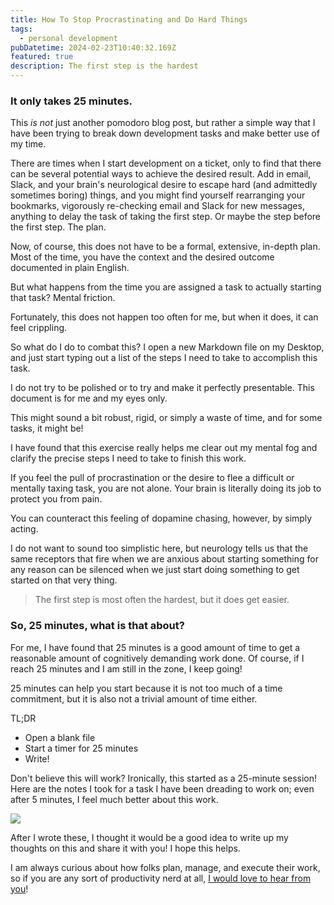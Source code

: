 ```yaml
---
title: How To Stop Procrastinating and Do Hard Things
tags:
  - personal development
pubDatetime: 2024-02-23T10:40:32.169Z
featured: true
description: The first step is the hardest
---
```


### It only takes 25 minutes.

This _is not_ just another pomodoro blog post, but rather a simple way that I have been trying to break down development tasks and make better use of my time.

There are times when I start development on a ticket, only to find that there can be several potential ways to achieve the desired result. Add in email, Slack, and your brain's neurological desire to escape hard (and admittedly sometimes boring) things, and you might find yourself rearranging your bookmarks, vigorously re-checking email and Slack for new messages, anything to delay the task of taking the first step. Or maybe the step before the first step. The plan.

Now, of course, this does not have to be a formal, extensive, in-depth plan. Most of the time, you have the context and the desired outcome documented in plain English.

But what happens from the time you are assigned a task to actually starting that task? Mental friction.

Fortunately, this does not happen too often for me, but when it does, it can feel crippling.

So what do I do to combat this? I open a new Markdown file on my Desktop, and just start typing out a list of the steps I need to take to accomplish this task.

I do not try to be polished or to try and make it perfectly presentable. This document is for me and my eyes only.

This might sound a bit robust, rigid, or simply a waste of time, and for some tasks, it might be!

I have found that this exercise really helps me clear out my mental fog and clarify the precise steps I need to take to finish this work.

If you feel the pull of procrastination or the desire to flee a difficult or mentally taxing task, you are not alone. Your brain is literally doing its job to protect you from pain.

You can counteract this feeling of dopamine chasing, however, by simply acting.

I do not want to sound too simplistic here, but neurology tells us that the same receptors that fire when we are anxious about starting something for any reason can be silenced when we just start doing something to get started on that very thing.

> The first step is most often the hardest, but it does get easier.

### So, 25 minutes, what is that about?

For me, I have found that 25 minutes is a good amount of time to get a reasonable amount of cognitively demanding work done. Of course, if I reach 25 minutes and I am still in the zone, I keep going!

25 minutes can help you start because it is not too much of a time commitment, but it is also not a trivial amount of time either.

TL;DR

- Open a blank file
- Start a timer for 25 minutes
- Write!

Don't believe this will work? Ironically, this started as a 25-minute session! Here are the notes I took for a task I have been dreading to work on; even after 5 minutes, I feel much better about this work.

![](https://i.imgur.com/Hy673fg.png)

After I wrote these, I thought it would be a good idea to write up my thoughts on this and share it with you! I hope this helps.

I am always curious about how folks plan, manage, and execute their work, so if you are any sort of productivity nerd at all, [I would love to hear from you](mailto:martin@hey.com)!
